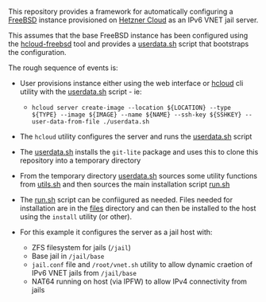 
This repository provides a framework for automatically configuring a
[FreeBSD](https://www.freebsd.org) instance provisioned on 
[Hetzner Cloud](https://www.hetzner.com/cloud) as an IPv6 VNET jail server.

This assumes that the base FreeBSD instance has been configured using 
the [hcloud-freebsd](https://github.com/paulc/hcloud-freebsd) tool
and provides a [userdata.sh](./userdata.sh) script that bootstraps 
the configuration.

The rough sequence of events is:

- User provisions instance either using the web interface or
  [hcloud](https://github.com/hetznercloud/cli) cli utility 
  with the [userdata.sh](./userdata.sh) script - ie:

    * `hcloud server create-image --location ${LOCATION} --type ${TYPE} --image ${IMAGE} --name ${NAME} --ssh-key ${SSHKEY} --user-data-from-file ./userdata.sh`

- The `hcloud` utility configures the server and runs the 
  [userdata.sh](./userdata.sh) script 

- The [userdata.sh](./userdata.sh) installs the `git-lite` package and uses
  this to clone this repository into a temporary directory

- From the temporary directory [userdata.sh](./userdata.sh) sources some 
  utility functions from [utils.sh](./utils.sh) and then sources the 
  main installation script [run.sh](./run.sh)

- The [run.sh](./run.sh) script can be confiigured as needed. Files needed 
  for installation are in the [files](./files) directory and can then be 
  installed to the host using the `install` utility (or other).

- For this example it configures the server as a jail host with:

    * ZFS filesystem for jails (`/jail`)
    * Base jail in `/jail/base` 
    * `jail.conf` file and `/root/vnet.sh` utility to allow dynamic craetion of
      IPv6 VNET jails from `/jail/base`
    * NAT64 running on host (via IPFW) to allow IPv4 connectivity from jails

